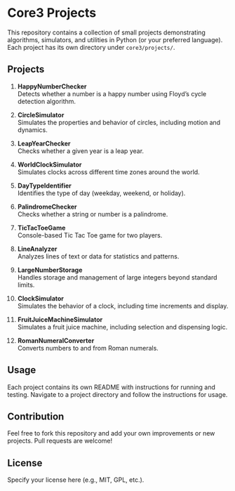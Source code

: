 # Core3 Projects

This repository contains a collection of small projects demonstrating algorithms, simulators, and utilities in Python (or your preferred language). Each project has its own directory under `core3/projects/`.

## Projects

1. **HappyNumberChecker**  
   Detects whether a number is a happy number using Floyd’s cycle detection algorithm.

2. **CircleSimulator**  
   Simulates the properties and behavior of circles, including motion and dynamics.

3. **LeapYearChecker**  
   Checks whether a given year is a leap year.

4. **WorldClockSimulator**  
   Simulates clocks across different time zones around the world.

5. **DayTypeIdentifier**  
   Identifies the type of day (weekday, weekend, or holiday).

6. **PalindromeChecker**  
   Checks whether a string or number is a palindrome.

7. **TicTacToeGame**  
   Console-based Tic Tac Toe game for two players.

8. **LineAnalyzer**  
   Analyzes lines of text or data for statistics and patterns.

9. **LargeNumberStorage**  
   Handles storage and management of large integers beyond standard limits.

10. **ClockSimulator**  
    Simulates the behavior of a clock, including time increments and display.

11. **FruitJuiceMachineSimulator**  
    Simulates a fruit juice machine, including selection and dispensing logic.

12. **RomanNumeralConverter**  
    Converts numbers to and from Roman numerals.

## Usage

Each project contains its own README with instructions for running and testing. Navigate to a project directory and follow the instructions for usage.

## Contribution

Feel free to fork this repository and add your own improvements or new projects. Pull requests are welcome!

## License

Specify your license here (e.g., MIT, GPL, etc.).
